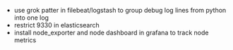
* use grok patter in filebeat/logstash to group debug log lines from python into one log
* restrict 9330 in elasticsearch
* install node_exporter and node dashboard in grafana to track node metrics
